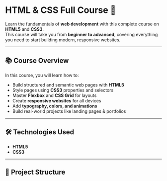 # HTML & CSS Full Course 🚀  

Learn the fundamentals of **web development** with this complete course on **HTML5** and **CSS3**.  
This course will take you from **beginner to advanced**, covering everything you need to start building modern, responsive websites.  

---

## 📚 Course Overview  
In this course, you will learn how to:  
- Build structured and semantic web pages with **HTML5**  
- Style pages using **CSS3** properties and selectors  
- Master **Flexbox** and **CSS Grid** for layouts  
- Create **responsive websites** for all devices  
- Add **typography, colors, and animations**  
- Build real-world projects like landing pages & portfolios  

---

## 🛠️ Technologies Used  
- **HTML5**  
- **CSS3**  

---

## 📂 Project Structure  
